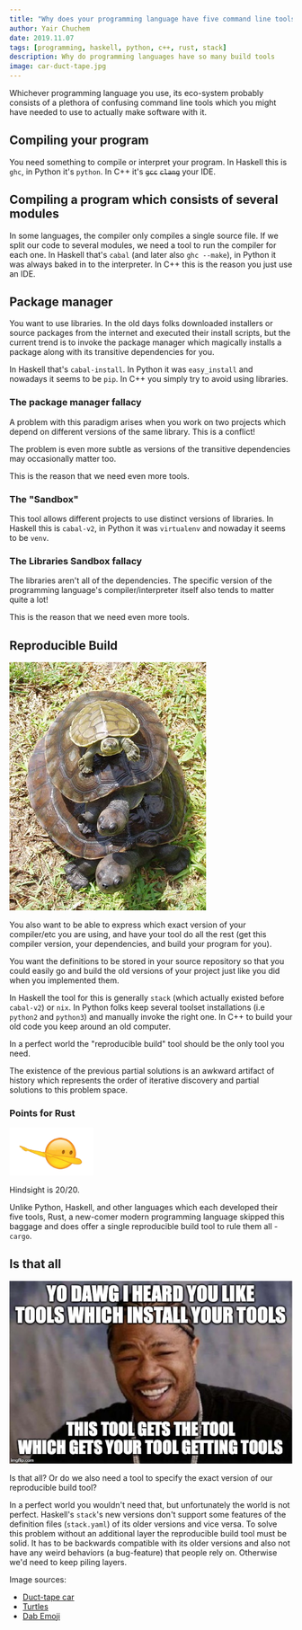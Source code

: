 ```yaml
---
title: "Why does your programming language have five command line tools?"
author: Yair Chuchem
date: 2019.11.07
tags: [programming, haskell, python, c++, rust, stack]
description: Why do programming languages have so many build tools
image: car-duct-tape.jpg
---
```


Whichever programming language you use, its eco-system probably consists of a plethora of confusing command line tools which you might have needed to use to actually make software with it.

## Compiling your program

You need something to compile or interpret your program. In Haskell this is `ghc`, in Python it's `python`. In C++ it's ~~`gcc`~~ ~~`clang`~~ your IDE.

## Compiling a program which consists of several modules

In some languages, the compiler only compiles a single source file. If we split our code to several modules, we need a tool to run the compiler for each one. In Haskell that's `cabal` (and later also `ghc --make`), in Python it was always baked in to the interpreter. In C++ this is the reason you just use an IDE.

## Package manager

You want to use libraries. In the old days folks downloaded installers or source packages from the internet and executed their install scripts, but the current trend is to invoke the package manager which magically installs a package along with its transitive dependencies for you.

In Haskell that's `cabal-install`. In Python it was `easy_install` and nowadays it seems to be `pip`. In C++ you simply try to avoid using libraries.

### The package manager fallacy

A problem with this paradigm arises when you work on two projects which depend on different versions of the same library. This is a conflict!

The problem is even more subtle as versions of the transitive dependencies may occasionally matter too.

This is the reason that we need even more tools.

### The "Sandbox"

This tool allows different projects to use distinct versions of libraries. In Haskell this is `cabal-v2`, in Python it was `virtualenv` and nowaday it seems to be `venv`.

### The Libraries Sandbox fallacy

The libraries aren't all of the dependencies. The specific version of the programming language's compiler/interpreter itself also tends to matter quite a lot!

This is the reason that we need even more tools.

## Reproducible Build

![Turtles all the way down](/images/turtles-all-the-way-down.jpg)

You also want to be able to express which exact version of your compiler/etc you are using, and have your tool do all the rest (get this compiler version, your dependencies, and build your program for you).

You want the definitions to be stored in your source repository so that you could easily go and build the old versions of your project just like you did when you implemented them.

In Haskell the tool for this is generally `stack` (which actually existed before `cabal-v2`) or `nix`. In Python folks keep several toolset installations (i.e `python2` and `python3`) and manually invoke the right one. In C++ to build your old code you keep around an old computer.

In a perfect world the "reproducible build" tool should be the only tool you need.

The existence of the previous partial solutions is an awkward artifact of history which represents the order of iterative discovery and partial solutions to this problem space.

### Points for Rust

<img src="/images/dab-emoji.jpg" alt="Dab Emoji" style="width: 150px;"/>

Hindsight is 20/20.

Unlike Python, Haskell, and other languages which each developed their five tools, Rust, a new-comer modern programming language skipped this baggage and does offer a single reproducible build tool to rule them all - `cargo`.

## Is that all

![Yo dawg](/images/yo-dawg-tool-to-get-tools.jpg)

Is that all? Or do we also need a tool to specify the exact version of our reproducible build tool?

In a perfect world you wouldn't need that, but unfortunately the world is not perfect. Haskell's `stack`'s new versions don't support some features of the definition files (`stack.yaml`) of its older versions and vice versa. To solve this problem without an additional layer the reproducible build tool must be solid. It has to be backwards compatible with its older versions and also not have any weird behaviors (a bug-feature) that people rely on. Otherwise we'd need to keep piling layers.

Image sources:

* [Duct-tape car](https://imgur.com/gallery/BwYFH0F)
* [Turtles](https://en.wikipedia.org/wiki/Turtles_all_the_way_down#/media/File:River_terrapin.jpg)
* [Dab Emoji](https://www.change.org/p/apple-add-the-dab-emoji-to-ios)
